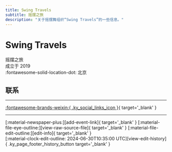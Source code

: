 ```yaml
---
title: Swing Travels
subtitle: 摇摆之旅
description: "关于摇摆舞组织“Swing Travels”的一些信息。"
---
```


# Swing Travels

摇摆之旅  
成立于 2019  
:fontawesome-solid-location-dot: 北京  


## 联系


---

 [:fontawesome-brands-weixin:{ .ky_social_links_icon }](# "摇摆之旅"){ target='_blank' }

---

<div class="ky_page_footer" markdown>
<div class="ky_page_footer_trailing" markdown="span">
[:material-newspaper-plus:][add-event-link]{ target='_blank' }
[:material-file-eye-outline:][view-raw-source-file]{ target='_blank' }
[:material-file-edit-outline:][edit-info]{ target='_blank' }
</div>
<div class="ky_page_footer_leading" markdown="span">
[:material-clock-edit-outline: 2024-06-30T10:35:00 UTC][view-edit-history]{ .ky_page_footer_history_button target='_blank' }
</div>
</div>

[add-event-link]: https://github.com/swingdance/events/issues/new?assignees=&labels=add+event&projects=&template=02-add_entity.yml&title=%5Bcn%5D%20%3CName%3E&region=cn&province=Beijing&city=Beijing&org_id=swing-travels "添加活动"
[view-raw-source-file]: https://github.com/swingdance/orgs/blob/main/cn/swing-travels.json "查看原始源文件"
[edit-info]: https://github.com/swingdance/orgs/issues/new?assignees=&labels=update+org&projects=&template=03-update_entity.yml&title=%5Bcn%5D%20Swing%20Travels&region=cn&id=swing-travels&name=Swing%20Travels "编辑信息"

[view-edit-history]: https://github.com/swingdance/orgs/commits/main/cn/swing-travels.json "查看编辑历史"
